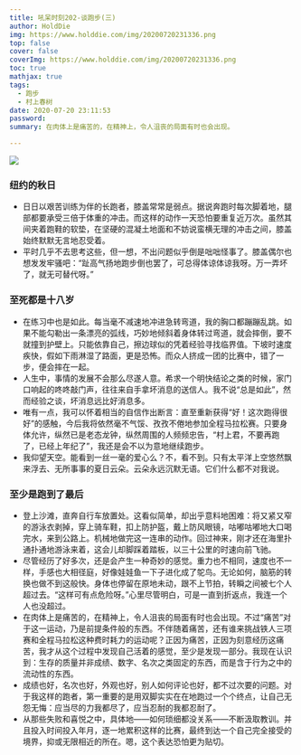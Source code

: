 ```yaml
---
title: 吼呆时刻202-谈跑步(三)
author: HoldDie
img: https://www.holddie.com/img/20200720231336.png
top: false
cover: false
coverImg: https://www.holddie.com/img/20200720231336.png
toc: true
mathjax: true
tags:
  - 跑步
  - 村上春树
date: 2020-07-20 23:11:53
password:
summary: 在肉体上是痛苦的，在精神上，令人沮丧的局面有时也会出现。

---
```


![](https://www.holddie.com/img/20200720231336.png)

###  纽约的秋日

- 日日以艰苦训练为伴的长跑者，膝盖常常是弱点。据说奔跑时每次脚着地，腿部都要承受三倍于体重的冲击。而这样的动作一天恐怕要重复近万次。虽然其间夹着跑鞋的软垫，在坚硬的混凝土地面和不妨说蛮横无理的冲击之间，膝盖始终默默无言地忍受着。
- 平时几乎不去思考这些，但一想，不出问题似乎倒是咄咄怪事了。膝盖偶尔也想发发牢骚吧：“趾高气扬地跑步倒也罢了，可总得体谅体谅我呀。万一弄坏了，就无可替代呀。”

### 至死都是十八岁

- 在练习中也是如此。每当毫不减速地冲进急转弯道，我的胸口都蹦蹦乱跳。如果不能勾勒出一条漂亮的弧线，巧妙地倾斜着身体转过弯道，就会摔倒，要不就撞到护壁上。只能依靠自己，擦边球似的凭着经验寻找临界值。下坡时速度疾快，假如下雨淋湿了路面，更是恐怖。而众人挤成一团的比赛中，错了一步，便会摔在一起。
- 人生中，事情的发展不会那么尽遂人意。希求一个明快结论之类的时候，家门口响起的咚咚敲门声，往往来自手拿坏消息的送信人。我不说“总是如此”，然而经验之谈，坏消息远比好消息多。
- 唯有一点，我可以怀着相当的自信作出断言：直至重新获得“好！这次跑得很好”的感触，今后我将依然毫不气馁、孜孜不倦地参加全程马拉松赛。只要身体允许，纵然已是老态龙钟，纵然周围的人频频忠告，“村上君，不要再跑了，已经上年纪了”，我还是会不以为意地继续跑步。
- 我仰望天空。能看到一丝一毫的爱心么？不，看不到。只有太平洋上空悠然飘来浮去、无所事事的夏日云朵。云朵永远沉默无语。它们什么都不对我说。

### 至少是跑到了最后

- 登上沙滩，直奔自行车放置处。这看似简单，却出乎意料地困难：将又紧又窄的游泳衣剥掉，穿上骑车鞋，扣上防护盔，戴上防风眼镜，咕嘟咕嘟地大口喝完水，来到公路上。机械地做完这一连串的动作。回过神来，刚才还在海里扑通扑通地游泳来着，这会儿却脚踩着踏板，以三十公里的时速向前飞驰。
- 尽管经历了好多次，还是会产生一种奇妙的感觉。重力也不相同，速度也不一样，手感也大相径庭，好像娃娃鱼一下子进化成了鸵鸟。无论如何，脑筋的转换也做不到这般快。身体也停留在原地未动，跟不上节拍，转瞬之间被七个人超过去。“这样可有点危险呀。”心里尽管明白，可是一直到折返点，我连一个人也没超过。
- 在肉体上是痛苦的，在精神上，令人沮丧的局面有时也会出现。不过“痛苦”对于这一运动，乃是前提条件般的东西。不伴随着痛苦，还有谁来挑战铁人三项赛和全程马拉松这种费时耗力的运动呢？正因为痛苦，正因为刻意经历这痛苦，我才从这个过程中发现自己活着的感觉，至少是发现一部分。我现在认识到：生存的质量并非成绩、数字、名次之类固定的东西，而是含于行为之中的流动性的东西。
- 成绩也好，名次也好，外观也好，别人如何评论也好，都不过次要的问题。对于我这样的跑者，第一重要的是用双脚实实在在地跑过一个个终点，让自己无怨无悔：应当尽的力我都尽了，应当忍耐的我都忍耐了。
- 从那些失败和喜悦之中，具体地——如何琐细都没关系——不断汲取教训。并且投入时间投入年月，逐一地累积这样的比赛，最终到达一个自己完全接受的境界，抑或无限相近的所在。嗯，这个表达恐怕更为贴切。